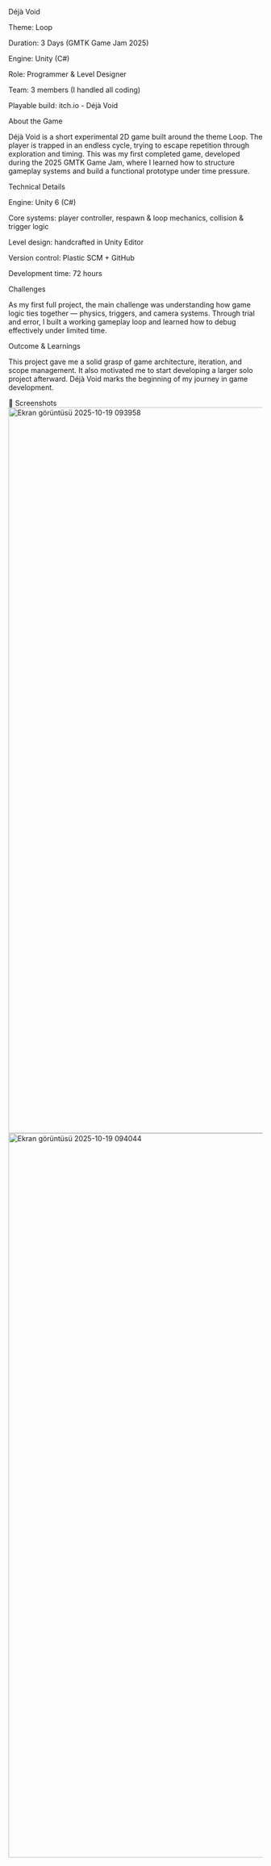 Déjà Void

Theme: Loop

Duration: 3 Days (GMTK Game Jam 2025)

Engine: Unity (C#)

Role: Programmer & Level Designer

Team: 3 members (I handled all coding)

Playable build: itch.io - Déjà Void

About the Game

Déjà Void is a short experimental 2D game built around the theme Loop.
The player is trapped in an endless cycle, trying to escape repetition through exploration and timing.
This was my first completed game, developed during the 2025 GMTK Game Jam, where I learned how to structure gameplay systems and build a functional prototype under time pressure.

Technical Details

Engine: Unity 6 (C#)

Core systems: player controller, respawn & loop mechanics, collision & trigger logic

Level design: handcrafted in Unity Editor

Version control: Plastic SCM + GitHub

Development time: 72 hours

Challenges

As my first full project, the main challenge was understanding how game logic ties together — physics, triggers, and camera systems.
Through trial and error, I built a working gameplay loop and learned how to debug effectively under limited time.

Outcome & Learnings

This project gave me a solid grasp of game architecture, iteration, and scope management.
It also motivated me to start developing a larger solo project afterward.
Déjà Void marks the beginning of my journey in game development.

📸 Screenshots<img width="2559" height="1439" alt="Ekran görüntüsü 2025-10-19 093958" src="https://github.com/user-attachments/assets/e41cd99d-54e6-441f-91e2-85628512f580" />
<img width="2559" height="1436" alt="Ekran görüntüsü 2025-10-19 094044" src="https://github.com/user-attachments/assets/7bd06f52-8b51-40b7-81a7-b3bcac245419" />
